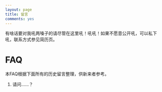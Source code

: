 ```yaml
---
layout: page
title: 留言
comments: yes
---
```


有啥话要对我吼两嗓子的请尽管在这里吼！吼吼！如果不愿意公开吼，可以私下吼，联系方式参见简历页。

# FAQ

本FAQ根据下面所有的历史留言整理，供新来者参考。
	
1. 请问……？
 